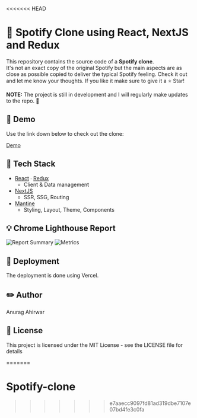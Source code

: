 <<<<<<< HEAD
# 🔖 Spotify Clone using React, NextJS and Redux
This repository contains the source code of a **Spotify clone**. <br>
It's not an exact copy of the original Spotify but the main aspects are as close as possible copied to deliver the typical Spotify feeling.
Check it out and let me know your thoughts. If you like it make sure to give it a ⭐ Star!

**NOTE:** The project is still in development and I will regularly make updates to the repo. 🚧

## 🔭 Demo
Use the link down below to check out the clone:

[Demo](https://react-spotify-tau.vercel.app)


## 📖 Tech Stack
- [React](https://github.com/facebook/react) ∙ [Redux](https://github.com/reduxjs/redux)
    - Client & Data management
- [NextJS](https://github.com/vercel/next.js)
    - SSR, SSG, Routing
- [Mantine](https://github.com/mantinedev/mantine)
    - Styling, Layout, Theme, Components

## 💡 Chrome Lighthouse Report
![Report Summary](https://user-images.githubusercontent.com/108492240/183624931-e7ac2ca1-b2bb-4727-b002-e57f8285f673.png)
![Metrics](https://user-images.githubusercontent.com/108492240/183624967-53e9928e-2401-4141-b681-9ddf9cf2fe16.png)

## 🚀 Deployment
The deployment is done using Vercel.

## ✏️ Author
Anurag Ahirwar

## 🔑 License
This project is licensed under the MIT License - see the LICENSE file for details


=======
# Spotify-clone
>>>>>>> e7aaecc9097fd81ad319dbe7107e07bd4fe3c0fa
